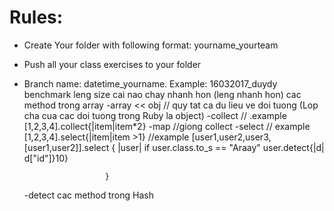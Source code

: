 # Rules:
- Create Your folder with following format: yourname_yourteam
- Push all your class exercises to your folder
- Branch name: datetime_yourname. Example: 16032017_duydy
benchmark leng size cai nao chay nhanh hon  (leng nhanh hon)
cac method trong array
	-array << obj    	// quy tat ca du lieu ve doi tuong (Lop cha cua cac doi tuong trong Ruby la object)
	-collect // .example  [1,2,3,4].collect{|item|item*2}
	-map //giong collect
	-select // example  [1,2,3,4].select{|item|item >1}
			//example   [user1,user2,user3,[user1,user2]].select
						{
							|user|
								if user.class.to_s == "Araay"
									user.detect{|d| d["id"]}10}

						}
	-detect
cac method trong Hash
	